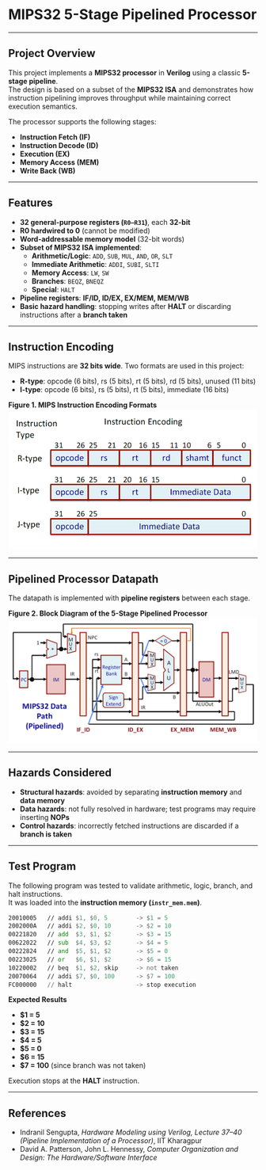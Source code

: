 # MIPS32 5-Stage Pipelined Processor

---

## Project Overview
This project implements a **MIPS32 processor** in **Verilog** using a classic **5-stage pipeline**.  
The design is based on a subset of the **MIPS32 ISA** and demonstrates how instruction pipelining improves throughput while maintaining correct execution semantics.

The processor supports the following stages:  
- **Instruction Fetch (IF)**  
- **Instruction Decode (ID)**  
- **Execution (EX)**  
- **Memory Access (MEM)**  
- **Write Back (WB)**  

---

## Features
- **32 general-purpose registers (`R0–R31`)**, each **32-bit**  
- **R0 hardwired to 0** (cannot be modified)  
- **Word-addressable memory model** (32-bit words)  
- **Subset of MIPS32 ISA implemented**:  
  - **Arithmetic/Logic**: `ADD`, `SUB`, `MUL`, `AND`, `OR`, `SLT`  
  - **Immediate Arithmetic**: `ADDI`, `SUBI`, `SLTI`  
  - **Memory Access**: `LW`, `SW`  
  - **Branches**: `BEQZ`, `BNEQZ`  
  - **Special**: `HALT`  
- **Pipeline registers**: **IF/ID, ID/EX, EX/MEM, MEM/WB**  
- **Basic hazard handling**: stopping writes after **HALT** or discarding instructions after a **branch taken**  

---

## Instruction Encoding
MIPS instructions are **32 bits wide**. Two formats are used in this project:  
- **R-type**: opcode (6 bits), rs (5 bits), rt (5 bits), rd (5 bits), unused (11 bits)  
- **I-type**: opcode (6 bits), rs (5 bits), rt (5 bits), immediate (16 bits)  

**Figure 1. MIPS Instruction Encoding Formats**  
![Instruction Encoding](MIPS%20Instruction%20Encoding.png)  

---

## Pipelined Processor Datapath
The datapath is implemented with **pipeline registers** between each stage.  

**Figure 2. Block Diagram of the 5-Stage Pipelined Processor**  
![Pipeline Block Diagram](Block%20Diagram.png)  

---

## Hazards Considered
- **Structural hazards**: avoided by separating **instruction memory** and **data memory**  
- **Data hazards**: not fully resolved in hardware; test programs may require inserting **NOPs**  
- **Control hazards**: incorrectly fetched instructions are discarded if a **branch is taken**  

---

## Test Program
The following program was tested to validate arithmetic, logic, branch, and halt instructions.  
It was loaded into the **instruction memory (`instr_mem.mem`)**.  

```asm
20010005   // addi $1, $0, 5        -> $1 = 5
2002000A   // addi $2, $0, 10       -> $2 = 10
00221820   // add  $3, $1, $2       -> $3 = 15
00622022   // sub  $4, $3, $2       -> $4 = 5
00222824   // and  $5, $1, $2       -> $5 = 0
00223025   // or   $6, $1, $2       -> $6 = 15
10220002   // beq  $1, $2, skip     -> not taken
20070064   // addi $7, $0, 100      -> $7 = 100
FC000000   // halt                  -> stop execution
```

**Expected Results**  
- **$1 = 5**  
- **$2 = 10**  
- **$3 = 15**  
- **$4 = 5**  
- **$5 = 0**  
- **$6 = 15**  
- **$7 = 100** (since branch was not taken)  

Execution stops at the **HALT** instruction.  

---

## References
- Indranil Sengupta, *Hardware Modeling using Verilog, Lecture 37–40 (Pipeline Implementation of a Processor)*, IIT Kharagpur  
- David A. Patterson, John L. Hennessy, *Computer Organization and Design: The Hardware/Software Interface*  
